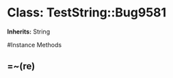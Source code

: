 # Class: TestString::Bug9581
**Inherits:** String
    




#Instance Methods
## =~(re) [](#method-i-=~)

